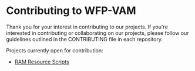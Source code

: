 # Contributing to WFP-VAM

Thank you for your interest in contributing to our projects. If you're interested in contributing or collaborating on our projects, please follow our guidelines outlined in the CONTRIBUTING file in each repository.

Projects currently open for contribution:
- [RAM Resource Scripts](https://github.com/WFP-VAM/RAMResourcesScripts)